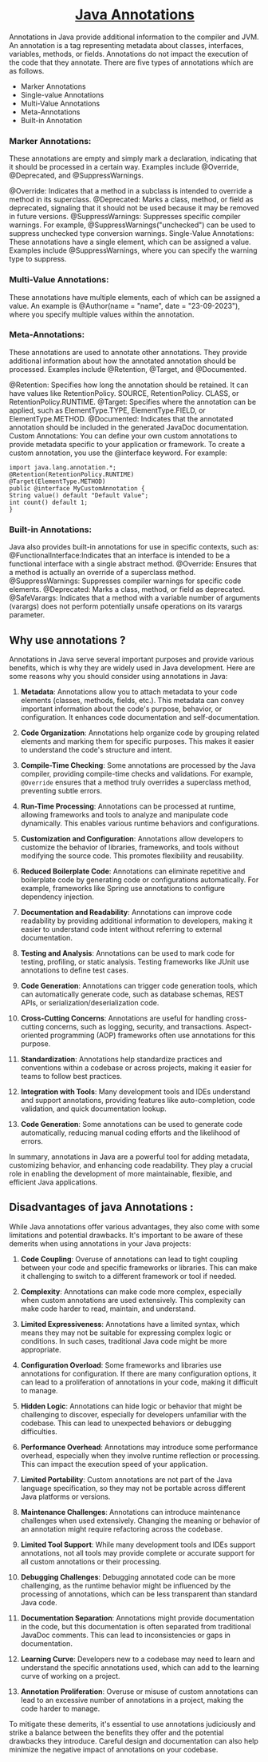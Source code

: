 # <div style=text-align:center><u>Java Annotations</u></div>
 Annotations in Java provide additional information to the compiler and JVM. An annotation is a tag representing metadata about classes, interfaces, variables, methods, or fields. Annotations do not impact the execution of the code that they annotate.
There are five types of annotations which are as follows.
 - Marker Annotations
 - Single-value Annotations
 - Multi-Value Annotations
 - Meta-Annotations
 - Built-in Annotation
###   Marker Annotations:
These annotations are empty and simply mark a declaration, indicating that it should be processed in a certain way. Examples include @Override, @Deprecated, and @SuppressWarnings.

@Override: Indicates that a method in a subclass is intended to override a method in its superclass.
@Deprecated: Marks a class, method, or field as deprecated, signaling that it should not be used because it may be removed in future versions.
@SuppressWarnings: Suppresses specific compiler warnings. For example, @SuppressWarnings("unchecked") can be used to suppress unchecked type conversion warnings.
Single-Value Annotations: These annotations have a single element, which can be assigned a value. Examples include @SuppressWarnings, where you can specify the warning type to suppress.

### Multi-Value Annotations:
These annotations have multiple elements, each of which can be assigned a value. An example is @Author(name = "name", date = "23-09-2023"), where you specify multiple values within the annotation.

### Meta-Annotations:
These annotations are used to annotate other annotations. They provide additional information about how the annotated annotation should be processed. Examples include @Retention, @Target, and @Documented.

@Retention: Specifies how long the annotation should be retained. It can have values like RetentionPolicy. SOURCE, RetentionPolicy. CLASS, or RetentionPolicy.RUNTIME.
@Target: Specifies where the annotation can be applied, such as ElementType.TYPE, ElementType.FIELD, or ElementType.METHOD.
@Documented: Indicates that the annotated annotation should be included in the generated JavaDoc documentation.
Custom Annotations: You can define your own custom annotations to provide metadata specific to your application or framework. To create a custom annotation, you use the @interface keyword. For example:

`````
import java.lang.annotation.*;
@Retention(RetentionPolicy.RUNTIME)
@Target(ElementType.METHOD)
public @interface MyCustomAnnotation {
String value() default "Default Value";
int count() default 1;
}
`````



### Built-in Annotations:
Java also provides built-in annotations for use in specific contexts, such as:
@FunctionalInterface:Indicates that an interface is intended to be a functional interface with a single abstract method.
@Override: Ensures that a method is actually an override of a superclass method.
@SuppressWarnings: Suppresses compiler warnings for specific code elements.
@Deprecated: Marks a class, method, or field as deprecated.
@SafeVarargs: Indicates that a method with a variable number of arguments (varargs) does not perform potentially unsafe operations on its varargs parameter.
## Why use annotations ?
Annotations in Java serve several important purposes and provide various benefits, which is why they are widely used in Java development. Here are some reasons why you should consider using annotations in Java:

1. **Metadata**: Annotations allow you to attach metadata to your code elements (classes, methods, fields, etc.). This metadata can convey important information about the code's purpose, behavior, or configuration. It enhances code documentation and self-documentation.

2. **Code Organization**: Annotations help organize code by grouping related elements and marking them for specific purposes. This makes it easier to understand the code's structure and intent.

3. **Compile-Time Checking**: Some annotations are processed by the Java compiler, providing compile-time checks and validations. For example, `@Override` ensures that a method truly overrides a superclass method, preventing subtle errors.

4. **Run-Time Processing**: Annotations can be processed at runtime, allowing frameworks and tools to analyze and manipulate code dynamically. This enables various runtime behaviors and configurations.

5. **Customization and Configuration**: Annotations allow developers to customize the behavior of libraries, frameworks, and tools without modifying the source code. This promotes flexibility and reusability.

6. **Reduced Boilerplate Code**: Annotations can eliminate repetitive and boilerplate code by generating code or configurations automatically. For example, frameworks like Spring use annotations to configure dependency injection.

7. **Documentation and Readability**: Annotations can improve code readability by providing additional information to developers, making it easier to understand code intent without referring to external documentation.

8. **Testing and Analysis**: Annotations can be used to mark code for testing, profiling, or static analysis. Testing frameworks like JUnit use annotations to define test cases.

9. **Code Generation**: Annotations can trigger code generation tools, which can automatically generate code, such as database schemas, REST APIs, or serialization/deserialization code.

10. **Cross-Cutting Concerns**: Annotations are useful for handling cross-cutting concerns, such as logging, security, and transactions. Aspect-oriented programming (AOP) frameworks often use annotations for this purpose.

11. **Standardization**: Annotations help standardize practices and conventions within a codebase or across projects, making it easier for teams to follow best practices.

12. **Integration with Tools**: Many development tools and IDEs understand and support annotations, providing features like auto-completion, code validation, and quick documentation lookup.

13. **Code Generation**: Some annotations can be used to generate code automatically, reducing manual coding efforts and the likelihood of errors.

In summary, annotations in Java are a powerful tool for adding metadata, customizing behavior, and enhancing code readability. They play a crucial role in enabling the development of more maintainable, flexible, and efficient Java applications.
## Disadvantages of java Annotations :
While Java annotations offer various advantages, they also come with some limitations and potential drawbacks. It's important to be aware of these demerits when using annotations in your Java projects:

1. **Code Coupling**: Overuse of annotations can lead to tight coupling between your code and specific frameworks or libraries. This can make it challenging to switch to a different framework or tool if needed.

2. **Complexity**: Annotations can make code more complex, especially when custom annotations are used extensively. This complexity can make code harder to read, maintain, and understand.

3. **Limited Expressiveness**: Annotations have a limited syntax, which means they may not be suitable for expressing complex logic or conditions. In such cases, traditional Java code might be more appropriate.

4. **Configuration Overload**: Some frameworks and libraries use annotations for configuration. If there are many configuration options, it can lead to a proliferation of annotations in your code, making it difficult to manage.

5. **Hidden Logic**: Annotations can hide logic or behavior that might be challenging to discover, especially for developers unfamiliar with the codebase. This can lead to unexpected behaviors or debugging difficulties.

6. **Performance Overhead**: Annotations may introduce some performance overhead, especially when they involve runtime reflection or processing. This can impact the execution speed of your application.

7. **Limited Portability**: Custom annotations are not part of the Java language specification, so they may not be portable across different Java platforms or versions.

8. **Maintenance Challenges**: Annotations can introduce maintenance challenges when used extensively. Changing the meaning or behavior of an annotation might require refactoring across the codebase.

9. **Limited Tool Support**: While many development tools and IDEs support annotations, not all tools may provide complete or accurate support for all custom annotations or their processing.

10. **Debugging Challenges**: Debugging annotated code can be more challenging, as the runtime behavior might be influenced by the processing of annotations, which can be less transparent than standard Java code.

11. **Documentation Separation**: Annotations might provide documentation in the code, but this documentation is often separated from traditional JavaDoc comments. This can lead to inconsistencies or gaps in documentation.

12. **Learning Curve**: Developers new to a codebase may need to learn and understand the specific annotations used, which can add to the learning curve of working on a project.

13. **Annotation Proliferation**: Overuse or misuse of custom annotations can lead to an excessive number of annotations in a project, making the code harder to manage.

To mitigate these demerits, it's essential to use annotations judiciously and strike a balance between the benefits they offer and the potential drawbacks they introduce. Careful design and documentation can also help minimize the negative impact of annotations on your codebase.